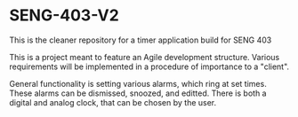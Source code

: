 # SENG-403-V2
This is the cleaner repository for a timer application build for SENG 403

This is a project meant to feature an Agile development structure.
Various requirements will be implemented in a procedure of importance to a "client".

General functionality is setting various alarms, which ring at set times.
These alarms can be dismissed, snoozed, and editted.
There is both a digital and analog clock, that can be chosen by the user.


